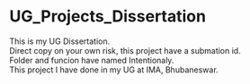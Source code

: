 # UG_Projects_Dissertation
This is my UG Dissertation.<br />
Direct copy on your own risk, this project have a submation id. <br />
Folder and funcion have named Intentionaly.<br />
This project I have done in my UG at IMA, Bhubaneswar.

